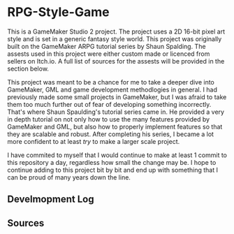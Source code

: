 # RPG-Style-Game
This is a GameMaker Studio 2 project. The project uses a 2D 16-bit pixel art style and is set in a generic fantasy style world. This project was originally built on the GameMaker ARPG tutorial series by Shaun Spalding. The assests used in this project were either custom made or licenced from sellers on Itch.io. A full list of sources for the assests will be provided in the section below.

This project was meant to be a chance for me to take a deeper dive into GameMaker, GML and game development methodlogies in general. I had previously made some small projects in GameMaker, but I was afraid to take them too much further out of fear of developing something incorrectly. That's where Shaun Spaulding's tutorial series came in. He provided a very in depth tutorial on not only how to use the many features provided by GameMaker and GML, but also how to properly implement features so that they are scalable and robust. After completing his series, I became a lot more confident to at least <i>try</i> to make a larger scale project.

I have commited to myself that I would continue to make at least 1 commit to this repository a day, regardless how small the change may be. I hope to continue adding to this project bit by bit and end up with something that I can be proud of many years down the line.
<h2> Develmopment Log</h2>

<h2>Sources</h2>